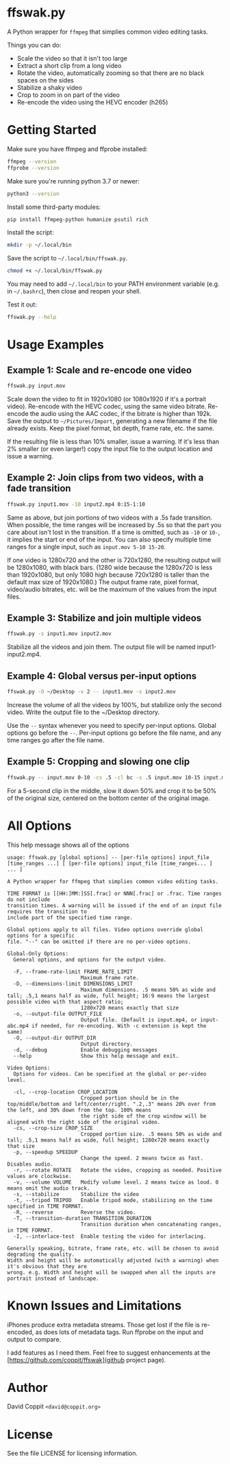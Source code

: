 # ffswak.py

A Python wrapper for `ffmpeg` that simplies common video editing tasks.

Things you can do:

* Scale the video so that it isn't too large
* Extract a short clip from a long video
* Rotate the video, automatically zooming so that there are no black spaces on the sides
* Stabilize a shaky video
* Crop to zoom in on part of the video
* Re-encode the video using the HEVC encoder (h265)

# Getting Started

Make sure you have ffmpeg and ffprobe installed:

```sh
ffmpeg --version
ffprobe --version
```

Make sure you're running python 3.7 or newer:

```sh
python3 --version
```

Install some third-party modules:

```sh
pip install ffmpeg-python humanize psutil rich
```

Install the script:

```sh
mkdir -p ~/.local/bin
```

Save the script to `~/.local/bin/ffswak.py`.

```sh
chmod +x ~/.local/bin/ffswak.py
```

You may need to add `~/.local/bin` to your PATH environment variable (e.g. in `~/.bashrc`), then close and reopen your
shell.

Test it out:

```sh
ffswak.py --help
```

# Usage Examples

## Example 1: Scale and re-encode one video

```sh
ffswak.py input.mov
```

Scale down the video to fit in 1920x1080 (or 1080x1920 if it's a portrait video). Re-encode with the HEVC codec,
using the same video bitrate. Re-encode the audio using the AAC codec, if the bitrate is higher than 192k. Save the
output to `~/Pictures/Import`, generating a new filename if the file already exists. Keep the pixel format, bit depth,
frame rate, etc. the same.

If the resulting file is less than 10% smaller, issue a warning. If it's less than 2% smaller (or even larger!) copy the
input file to the output location and issue a warning.

## Example 2: Join clips from two videos, with a fade transition

```sh
ffswak.py input1.mov -10 input2.mp4 0:15-1:10
```

Same as above, but join portions of two videos with a .5s fade transition. When possible, the time ranges will be
increased by .5s so that the part you care about isn't lost in the transition. If a time is omitted, such as `-10` or
`10-`, it implies the start or end of the input. You can also specify multiple time ranges for a single input, such as
`input.mov 5-10 15-20`.

If one video is 1280x720 and the other is 720x1280, the resulting output will be 1280x1080, with black bars. (1280 wide
because the 1280x720 is less than 1920x1080, but only 1080 high because 720x1280 is taller than the default max size of
1920x1080.) The output frame rate, pixel format, video/audio bitrates, etc. will be the maximum of the values from the
input files.

## Example 3: Stabilize and join multiple videos

```sh
ffswak.py -s input1.mov input2.mov
```

Stabilize all the videos and join them. The output file will be named input1-input2.mp4.

## Example 4: Global versus per-input options

```sh
ffswak.py -O ~/Desktop -v 2 -- input1.mov -s input2.mov
```

Increase the volume of all the videos by 100%, but stabilize only the second video. Write the output file to the
~/Desktop directory.

Use the `--` syntax whenever you need to specify per-input options. Global options go before the `--`. Per-input options
go before the file name, and any time ranges go after the file name.

## Example 5: Cropping and slowing one clip

```sh
ffswak.py -- input.mov 0-10 -cs .5 -cl bc -s .5 input.mov 10-15 input.mov 15-20
```

For a 5-second clip in the middle, slow it down 50% and crop it to be 50% of the original size, centered on the bottom
center of the original image.

# All Options

This help message shows all of the options

```
usage: ffswak.py [global options] -- [per-file options] input_file [time_ranges ...] [ [per-file options] input_file [time_ranges... ] ... ]

A Python wrapper for ffmpeg that simplies common video editing tasks.

TIME FORMAT is [[HH:]MM:]SS[.frac] or NNN[.frac] or .frac. Time ranges do not include
transition times. A warning will be issued if the end of an input file requires the transition to
include part of the specified time range.

Global options apply to all files. Video options override global options for a specific
file. "--" can be omitted if there are no per-video options.

Global-Only Options:
  General options, and options for the output video.

  -F, --frame-rate-limit FRAME_RATE_LIMIT
                        Maximum frame rate.
  -D, --dimensions-limit DIMENSIONS_LIMIT
                        Maximum dimensions. .5 means 50% as wide and tall; .5,1 means half as wide, full height; 16:9 means the largest possible video with that aspect ratio;
                        1280x720 means exactly that size
  -o, --output-file OUTPUT_FILE
                        Output file. (Default is input.mp4, or input-abc.mp4 if needed, for re-encoding. With -c extension is kept the same)
  -O, --output-dir OUTPUT_DIR
                        Output directory.
  -d, --debug           Enable debugging messages
  --help                Show this help message and exit.

Video Options:
  Options for videos. Can be specified at the global or per-video level.

  -cl, --crop-location CROP_LOCATION
                        Cropped portion should be in the top/middle/bottom and left/center/right. ".2,.3" means 20% over from the left, and 30% down from the top. 100% means
                        the right side of the crop window will be aligned with the right side of the original video.
  -cs, --crop-size CROP_SIZE
                        Cropped portion size. .5 means 50% as wide and tall; .5,1 means half as wide, full height; 1280x720 means exactly that size
  -p, --speedup SPEEDUP
                        Change the speed. 2 means twice as fast. Disables audio.
  -r, --rotate ROTATE   Rotate the video, cropping as needed. Positive values are clockwise.
  -v, --volume VOLUME   Modify volume level. 2 means twice as loud. 0 means omit the audio track.
  -s, --stabilize       Stabilize the video
  -t, --tripod TRIPOD   Enable tripod mode, stabilizing on the time specified in TIME FORMAT.
  -R, --reverse         Reverse the video.
  -T, --transition-duration TRANSITION_DURATION
                        Transition duration when concatenating ranges, in TIME FORMAT.
  -I, --interlace-test  Enable testing the video for interlacing.

Generally speaking, bitrate, frame rate, etc. will be chosen to avoid degrading the quality.
Width and height will be automatically adjusted (with a warning) when it's obvious that they are
wrong. e.g. Width and height will be swapped when all the inputs are portrait instead of landscape.
```

# Known Issues and Limitations

iPhones produce extra metadata streams. Those get lost if the file is re-encoded, as does lots of metadata tags. Run
ffprobe on the input and output to compare.

I add features as I need them. Feel free to suggest enhancements at the [https://github.com/coppit/ffswak](github
project page).

# Author

David Coppit `<david@coppit.org>`

# License

See the file LICENSE for licensing information.
